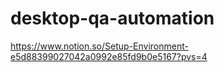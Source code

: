 # desktop-qa-automation

https://www.notion.so/Setup-Environment-e5d88399027042a0992e85fd9b0e5167?pvs=4